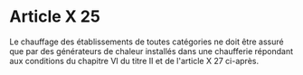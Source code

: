 # Article X 25

Le chauffage des établissements de toutes catégories ne doit être assuré que par des générateurs de chaleur installés dans une chaufferie répondant aux conditions du chapitre VI du titre II et de l'article X 27 ci-après.

